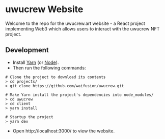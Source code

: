 # uwucrew Website

Welcome to the repo for the uwucrew.art website - a React project implementing Web3 which allows users to interact with the uwucrew NFT project.

## Development

-   Install [Yarn](https://yarnpkg.com/) (or [Node](https://nodejs.org/)).
-   Then run the following commands:

```
# Clone the project to download its contents
> cd projects/
> git clone https://github.com/waifusion/uwucrew.git

# Make Yarn install the project's dependencies into node_modules/
> cd uwucrew
> cd client
> yarn install

# Startup the project
> yarn dev
```

-   Open http://localhost:3000/ to view the website.
